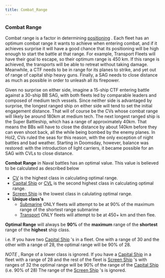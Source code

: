 ```yaml
---
title: Combat_Range
---
```

 ### Combat Range

Combat range is a factor in determining [positioning](/wiki/Positioning "Positioning") . Each fleet has an optimum combat range it wants to achieve when entering combat, and if it achieves surprise it will have a good chance that its positioning will be high enough to start the battle at that range. For example, Transport Fleets will have their goal to escape, so their optimum range is 450 km. If this range is achieved, the transports will be able to retreat without taking damage. Meanwhile, a CTF needs to be in range for its planes to strike, and yet out of range of capital ship heavy guns. Finally, a SAG needs to close distance as much as possible in order to unleash all its firepower.

Given no surprise on either side, imagine a 15-ship CTF entering battle against a 30-ship BB SAG, with both fleets led by comparable leaders and composed of medium tech vessels. Since neither side is advantaged by surprise, the longest ranged ship on either side will tend to set the initial engagement distance. That will of course be the CVs whose combat range will likely be around 180km at medium tech. The next longest ranged ship is the Super Battleship, which has a range of approximately 40km. That means the BBs will have to close the distance by about 140km before they can even shoot back, all the while being bombed by the enemy planes. In HoI2, CVs ruled the seas for this reason, with the only exception of night battles and bad weather. Starting in Doomsday, however, balance was restored: with the introduction of light carriers, it became possible for an SAG with CVLs to close distance.

**Combat Range** in Naval battles has an optimal value. This value is believed to be calculated as described below

*   [CV](/wiki/CV "CV") is the highest class in calculating optimal range.
*   [Capital Ship](/wiki/Capital_Ship "Capital Ship") or [CVL](/wiki/CVL "CVL") is the second highest class in calculating optimal range.
*   [Screen Ship](/wiki/Screen_Ship "Screen Ship") is the lowest class in calulating optimal range.
*   **Unique class's**
    *   [Submarine](/wiki/Submarine "Submarine") ONLY fleets will attempt to be at 90% of the maximum range of the shortest range submarine
    *   [Transport](/wiki/Transport "Transport") ONLY fleets will attempt to be at 450+ km and then flee.

**Optimal Range** will always be **90%** of the **maximum** range of the **shortest** range of the **highest** ship class.

i.e. If you have two [Capital Ship](/wiki/Capital_Ship "Capital Ship") 's in a fleet. One with a range of 30 and the other with a range of 28, the optimal range will be 90% of 28.

_NOTE_ , Range of a lower class is ignored. If you have a [Capital Ship](/wiki/Capital_Ship "Capital Ship") in a fleet with a range of 28 and the rest of the fleet is [Screen Ship](/wiki/Screen_Ship "Screen Ship") 's with ranges of 32 the optimal range will be 90% of the range of the [Capital Ship](/wiki/Capital_Ship "Capital Ship") (i.e. 90% of 28) The range of the [Screen Ship](/wiki/Screen_Ship "Screen Ship") 's is ignored.